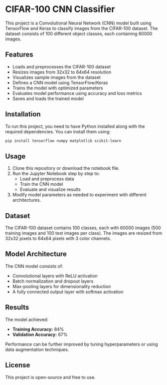 # CIFAR-100 CNN Classifier

This project is a Convolutional Neural Network (CNN) model built using TensorFlow and Keras to classify images from the CIFAR-100 dataset. The dataset consists of 100 different object classes, each containing 60000 images.

## Features
- Loads and preprocesses the CIFAR-100 dataset
- Resizes images from 32x32 to 64x64 resolution
- Visualizes sample images from the dataset
- Defines a CNN model using TensorFlow/Keras
- Trains the model with optimized parameters
- Evaluates model performance using accuracy and loss metrics
- Saves and loads the trained model

## Installation

To run this project, you need to have Python installed along with the required dependencies. You can install them using:

```bash
pip install tensorflow numpy matplotlib scikit-learn
```

## Usage

1. Clone this repository or download the notebook file.
2. Run the Jupyter Notebook step by step to:
   - Load and preprocess data
   - Train the CNN model
   - Evaluate and visualize results
3. Modify model parameters as needed to experiment with different architectures.

## Dataset
The CIFAR-100 dataset contains 100 classes, each with 60000 images (500 training images and 100 test images per class). The images are resized from 32x32 pixels to 64x64 pixels with 3 color channels.

## Model Architecture
The CNN model consists of:
- Convolutional layers with ReLU activation
- Batch normalization and dropout layers
- Max-pooling layers for dimensionality reduction
- A fully connected output layer with softmax activation

## Results
The model achieved:
- **Training Accuracy:** 84%
- **Validation Accuracy:** 67%

Performance can be further improved by tuning hyperparameters or using data augmentation techniques.

## License
This project is open-source and free to use.
